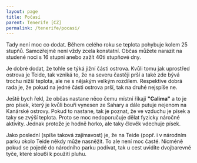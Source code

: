 ```yaml
---
layout: page
title: Počasí
parent: Tenerife [CZ]
permalink: /tenerife/pocasi/
---
```


Tady není moc co dodat. Během celého roku se teplota pohybuje kolem 25 stupňů. Samozřejmě není vždy zcela konstatní. Občas můžete narazit na studené noci s 16 stupni anebo zažít 40ti stupňové dny.

Je dobré dodat, že tohle se týká jižní části ostrova. Kvůli tomu jak uprostřed ostrova je Teide, tak vzniká to, že na severu častěji prší a také zde bývá trochu nižší teplota, ale ne s nějakým velkým rozdílem. Respektive dobrá rada je, že pokud na jedné části ostrova prší, tak na druhé nejspíše ne.

Ještě bych řekl, že občas nastane něco čemu místní říkají **"Calima"** a to je pro písek, který je kvůli bouři vynesen ze Sahary a dále putuje nejenom na Kanárské ostrovy. Pokud to nastane, tak je poznat, že ve vzduchu je písek a taky se zvýší teplota. Proto se moc nedoporučuje dělat fyzicky náročné aktivity. Jednak protože je hodně horko, ale taky člověk vdechuje písek.

Jako poslední (spíše taková zajímavost) je, že na Teide (popř. i v národním parku okolo Teide někdy může nasněžit. To ale není moc časté. Nicméně pokud se pojedé do národního parku podívat, tak u cest uvidíte dvojbarevné tyče, které slou6í k použití pluhu.